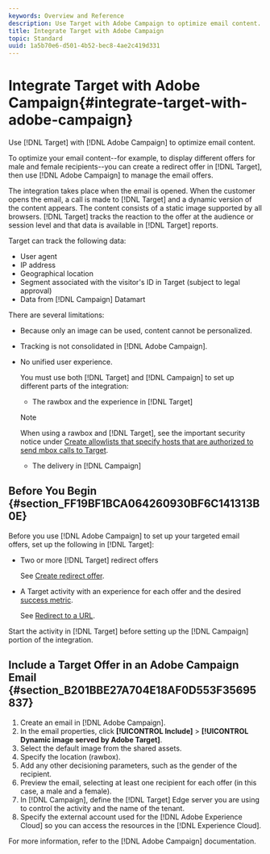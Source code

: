 ```yaml
---
keywords: Overview and Reference
description: Use Target with Adobe Campaign to optimize email content.
title: Integrate Target with Adobe Campaign
topic: Standard
uuid: 1a5b70e6-d501-4b52-bec8-4ae2c419d331
---
```


# Integrate Target with Adobe Campaign{#integrate-target-with-adobe-campaign}

Use [!DNL Target] with [!DNL Adobe Campaign] to optimize email content.

To optimize your email content--for example, to display different offers for male and female recipients--you can create a redirect offer in [!DNL Target], then use [!DNL Adobe Campaign] to manage the email offers.

The integration takes place when the email is opened. When the customer opens the email, a call is made to [!DNL Target] and a dynamic version of the content appears. The content consists of a static image supported by all browsers. [!DNL Target] tracks the reaction to the offer at the audience or session level and that data is available in [!DNL Target] reports.

Target can track the following data:

* User agent 
* IP address 
* Geographical location 
* Segment associated with the visitor's ID in Target (subject to legal approval) 
* Data from [!DNL Campaign] Datamart

There are several limitations:

* Because only an image can be used, content cannot be personalized. 
* Tracking is not consolidated in [!DNL Adobe Campaign]. 
* No unified user experience.

  You must use both [!DNL Target] and [!DNL Campaign] to set up different parts of the integration:

    * The rawbox and the experience in [!DNL Target]

    >[!NOTE]
    >
    >When using a rawbox and [!DNL Target], see the important security notice under [Create allowlists that specify hosts that are authorized to send mbox calls to Target](/help/administrating-target/hosts.md#allowlist). 

    * The delivery in [!DNL Campaign]

## Before You Begin {#section_FF19BF1BCA064260930BF6C141313B0E}

Before you use [!DNL Adobe Campaign] to set up your targeted email offers, set up the following in [!DNL Target]:

* Two or more [!DNL Target] redirect offers

  See [Create redirect offer](/help/c-experiences/c-manage-content/offer-redirect.md). 
* A Target activity with an experience for each offer and the desired [success metric](/help/c-activities/r-success-metrics/success-metrics.md).

  See [Redirect to a URL](/help/c-experiences/c-visual-experience-composer/redirect-offer.md).

Start the activity in [!DNL Target] before setting up the [!DNL Campaign] portion of the integration.

## Include a Target Offer in an Adobe Campaign Email {#section_B201BBE27A704E18AF0D553F35695837}

1. Create an email in [!DNL Adobe Campaign]. 
1. In the email properties, click **[!UICONTROL Include]** > **[!UICONTROL Dynamic image served by Adobe Target]**. 
1. Select the default image from the shared assets. 
1. Specify the location (rawbox). 
1. Add any other decisioning parameters, such as the gender of the recipient. 
1. Preview the email, selecting at least one recipient for each offer (in this case, a male and a female). 
1. In [!DNL Campaign], define the [!DNL Target] Edge server you are using to control the activity and the name of the tenant. 
1. Specify the external account used for the [!DNL Adobe Experience Cloud] so you can access the resources in the [!DNL Experience Cloud].

For more information, refer to the [!DNL Adobe Campaign] documentation. 
